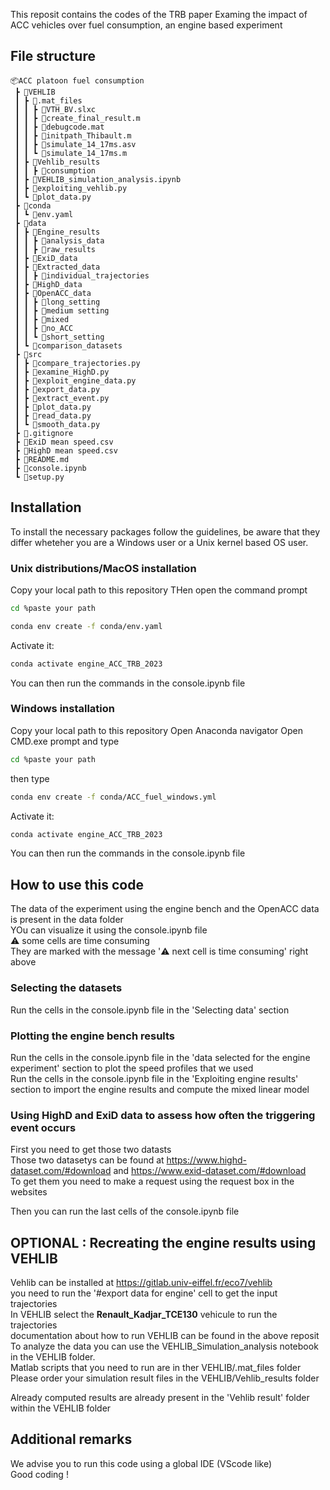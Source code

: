 This reposit contains the codes of the TRB paper Examing the impact of ACC vehicles over fuel consumption, an engine based experiment<br>

## File structure

```
📦ACC platoon fuel consumption
 ┣ 📂VEHLIB
 ┃ ┣ 📂.mat_files
 ┃ ┃ ┣ 📜VTH_BV.slxc
 ┃ ┃ ┣ 📜create_final_result.m
 ┃ ┃ ┣ 📜debugcode.mat
 ┃ ┃ ┣ 📜initpath_Thibault.m
 ┃ ┃ ┣ 📜simulate_14_17ms.asv
 ┃ ┃ ┗ 📜simulate_14_17ms.m
 ┃ ┣ 📂Vehlib_results
 ┃ ┃ ┣ 📂consumption
 ┃ ┣ 📜VEHLIB_simulation_analysis.ipynb
 ┃ ┣ 📜exploiting_vehlib.py
 ┃ ┗ 📜plot_data.py
 ┣ 📂conda
 ┃ ┗ 📜env.yaml
 ┣ 📂data
 ┃ ┣ 📂Engine_results
 ┃ ┃ ┣ 📂analysis_data
 ┃ ┃ ┣ 📂raw_results
 ┃ ┣ 📂ExiD_data
 ┃ ┣ 📂Extracted_data
 ┃ ┃ ┣ 📂individual_trajectories
 ┃ ┣ 📂HighD_data
 ┃ ┣ 📂OpenACC_data
 ┃ ┃ ┣ 📂long_setting
 ┃ ┃ ┣ 📂medium setting
 ┃ ┃ ┣ 📂mixed
 ┃ ┃ ┣ 📂no_ACC
 ┃ ┃ ┗ 📂short_setting
 ┃ ┗ 📂comparison_datasets
 ┣ 📂src
 ┃ ┣ 📜compare_trajectories.py
 ┃ ┣ 📜examine_HighD.py
 ┃ ┣ 📜exploit_engine_data.py
 ┃ ┣ 📜export_data.py
 ┃ ┣ 📜extract_event.py
 ┃ ┣ 📜plot_data.py
 ┃ ┣ 📜read_data.py
 ┃ ┗ 📜smooth_data.py
 ┣ 📜.gitignore
 ┣ 📜ExiD mean speed.csv
 ┣ 📜HighD mean speed.csv
 ┣ 📜README.md
 ┣ 📜console.ipynb
 ┗ 📜setup.py
```
## Installation

To install the necessary packages follow the guidelines, be aware that they differ wheteher you are a Windows user or a Unix kernel based OS user.
### Unix distributions/MacOS installation

Copy your local path to this repository
THen open the command prompt
````bash
cd %paste your path
````

````bash
conda env create -f conda/env.yaml
````

Activate it:
````bash
conda activate engine_ACC_TRB_2023
````

You can then run the commands in the console.ipynb file 

### Windows installation
Copy your local path to this repository
Open Anaconda navigator
Open CMD.exe prompt and type
````bash
cd %paste your path
````

then type 
````bash
conda env create -f conda/ACC_fuel_windows.yml
````

Activate it:
````bash
conda activate engine_ACC_TRB_2023
````

You can then run the commands in the console.ipynb file 

## How to use this code

The data of the experiment using the engine bench and the OpenACC data is present in the data folder<br>
YOu can visualize it using the console.ipynb file<br>
⚠️ some cells are time consuming<br>
They are marked with the message 	'⚠️ next cell is time consuming' right above<br>
### Selecting the datasets
Run the cells in the console.ipynb file in the 'Selecting data' section<br>
### Plotting the engine bench results
Run the cells in the console.ipynb file in the 'data selected for the engine experiment' section to plot the speed profiles that we used<br>
Run the cells in the console.ipynb file in the 'Exploiting engine results' section to import the engine results and compute the mixed linear model<br>

### Using HighD and ExiD data to assess how often the triggering event occurs

First you need to get those two datasts<br>
Those two datasetys can be found at https://www.highd-dataset.com/#download and https://www.exid-dataset.com/#download<br>
To get them you need to make a request using the request box in the websites<br>

Then you can run the last cells of the console.ipynb file
## OPTIONAL : Recreating the engine results using VEHLIB 

Vehlib can be installed at https://gitlab.univ-eiffel.fr/eco7/vehlib<br>
you need to run the '#export data for engine' cell to get the input trajectories<br>
In VEHLIB select the **Renault_Kadjar_TCE130** vehicule to run the trajectories<br>
documentation about how to run VEHLIB can be found in the above reposit<br>
To analyze the data you can use the VEHLIB_Simulation_analysis notebook in the VEHLIB folder.<br>
Matlab scripts that you need to run are in ther VEHLIB/.mat_files folder<br>
Please order your simulation result files in the VEHLIB/Vehlib_results folder<br>

Already computed results are already present in the 'Vehlib result' folder within the VEHLIB folder

## Additional remarks

We advise you to run this code using a global IDE (VScode like) <br>
Good coding !